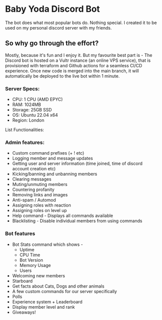 # Baby Yoda Discord Bot

The bot does what most popular bots do. Nothing special. I created it to be used on my personal discord server with my friends. 

 ## So why go through the effort?

Mostly, because it's fun and I enjoy it. But my favourite best part is - The Discord bot is hosted on a Vultr instance (an online VPS service), that is provisioned with terraform and Github actions for a seamless CI/CD experience. Once new code is merged into the main branch, it will automatically be deployed to the live bot within 1 minute. 

### Server Specs:
- CPU: 1 CPU (AMD EPYC)
- RAM: 1024MB
- Storage: 25GB SSD
- OS: Ubuntu 22.04 x64
- Region: London

List Functionalities: 

### Admin features:
- Custom command prefixes (+ ! etc)
- Logging member and message updates
- Getting user and server information (time joined, time of discord account creation etc)
- Kicking/banning and unbanning members
- Clearing messages
- Muting/unmuting members
- Countering profanity
- Removing links and images
- Anti-spam  / Automod
- Assigning roles with reaction
- Assigning roles on level up
- Help command - Displays all commands available
- Blacklisting - Disable individual members from using commands
    
### Bot features     
- Bot Stats command which shows -
    - Uptime
    - CPU Time
    - Bot Version
    - Memory Usage
    - Users
- Welcoming new members
- Starboard
- Get facts about Cats, Dogs and other animals
- A few custom commands for our server specifically
- Polls
- Experience system + Leaderboard
- Display member level and rank
- Giveaways!



